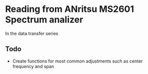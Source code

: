 # Reading from ANritsu MS2601 Spectrum analizer

In the data transfer series

## Todo

* Create functions for most common adjustments such as center frequency and span
